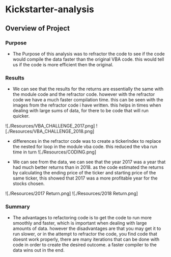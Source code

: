 # Kickstarter-analysis

## Overview of Project

### Purpose

 * The Purpose of this analysis was to refractor the code to see if the code would compile the data faster than the original VBA code. this would tell us if the code is more efficient then the original.  



### Results
* We can see that the results for the returns are essentially the same with the module code and the refractor code. however with the refractor code we have a much faster compilation time. this can be seen with the images from the refractor code i have written. this helps in times when dealing with large sums of data, for there to be code that will run quicker.  

![./Resources/VBA_CHALLENGE_2017.png]
![./Resources/VBA_CHALLENGE_2018.png]

* differences in the refractor code was to create a tickerIndex to replace the nested for loop in the module vba code. this reduced the vba run time in turn
![./Resources/CODING.png]

* We can see from the data, we can see that the  year 2017 was a year that had much better returns than in 2018. as the code estimated the returns by calculating the ending price of the ticker and starting price of the same ticker, this showed that 2017 was a more profitable year for the stocks chosen. 

![./Resources/2017 Return.png]
![./Resources/2018 Return.png]


### Summary
*  	The advantages to refactoring code is to get the code to run more smoothly and faster, which is important when dealing with large amounts of data.
	however the disadvantages are that you may get it to run slower, or in the attempt to refractor the code, you find code that doesnt work properly, there are many iterations that can be done with code in order to create the desired outcome. a faster compiler to the data wins out in the end. 

	
	
